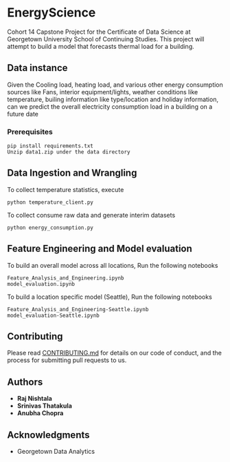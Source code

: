 # EnergyScience
Cohort 14 Capstone Project for the Certificate of Data Science at Georgetown University School of Continuing Studies.
This project will attempt to build a model that forecasts thermal load for a building.

## Data instance
Given the Cooling load, heating load, and various other energy consumption sources like Fans, interior equipment/lights, weather conditions like temperature, builing information like type/location and holiday information, can we predict the overall electricity consumption load in a building on a future date


### Prerequisites
```
pip install requirements.txt
Unzip data1.zip under the data directory
```

## Data Ingestion and Wrangling

To collect temperature statistics, execute

```
python temperature_client.py
```

To collect consume raw data and generate interim datasets

```
python energy_consumption.py
```

## Feature Engineering and Model evaluation
To build an overall model across all locations,
Run the following notebooks

```
Feature_Analysis_and_Engineering.ipynb
model_evaluation.ipynb
```

To build a location specific model (Seattle),
Run the following notebooks

```
Feature_Analysis_and_Engineering-Seattle.ipynb
model_evaluation-Seattle.ipynb
```

## Contributing

Please read [CONTRIBUTING.md](https://gist.github.com/PurpleBooth/b24679402957c63ec426) for details on our code of conduct, and the process for submitting pull requests to us.


## Authors

* **Raj Nishtala**
* **Srinivas Thatakula**
* **Anubha Chopra**


## Acknowledgments
* Georgetown Data Analytics

